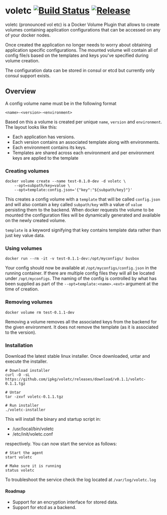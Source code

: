 # voletc [![Build Status](https://travis-ci.org/ipkg/voletc.svg?branch=master)](https://travis-ci.org/ipkg/voletc) [![Release](https://img.shields.io/github/release/ipkg/voletc.svg)](https://github.com/ipkg/voletc/releases)

voletc (pronounced vol etc) is a Docker Volume Plugin that allows to create volumes containing application configurations that can be accessed on any of your docker nodes.  

Once created the application no longer needs to worry about obtaining application specific configurations.  The mounted volume will contain all of config file/s based on the templates and keys you've specified during volume creation.

The configuration data can be stored in consul or etcd but currently only consul support exists.

## Overview

A config volume name must be in the following format
 
	<name>-<version>-<environment>


Based on this a volume is created per unique `name`, `version` and `environment`.  The layout looks like this:
- Each application has versions.
- Each version contains an associated template along with environments.
- Each environment contains its keys.
- Templates are shared across each environment and per environment keys are applied to the template

### Creating volumes

	docker volume create --name test-0.1.0-dev -d voletc \
		--opt=subpath/key=value \
		--opt=template:config.json='{"key":"${subpath/key}"}'


This creates a config volume with a `template` that will be called `config.json` and will also contain a key called `subpath/key` with a value of `value` persisting them to the backend.  When docker requests the volume to be mounted the configuration files will be dynamically generated and available on the newly created volume.

`template` is a keyword signifying that key contains template data rather than just key value data.


### Using volumes

	docker run --rm -it -v test-0.1.1-dev:/opt/myconfigs/ busbox


Your config should now be available at `/opt/myconfigs/config.json` in the running container.  If there are multiple config files they will all be located under `/opt/myconfigs`.  The naming of the config is controlled by what has been supplied as part of the `--opt=template:<name>.<ext>` argument at the time of creation.

### Removing volumes

	docker volume rm test-0.1.1-dev


Removing a volume removes all the associated keys from the backend for the given environment.  It does not remove the template (as it is associated to the version).


### Installation
Download the latest stable linux installer.  Once downloaded, untar and execute the installer.

	# Download installer
	curl -O -sL https://github.com/ipkg/voletc/releases/download/v0.1.1/voletc-0.1.1.tgz
	
	# Untar
	tar -zxvf voletc-0.1.1.tgz
	
	# Run installer
	./voletc-installer

This will install the binary and startup script in:

- /usr/local/bin/voletc
- /etc/init/voletc.conf

respectively.  You can now start the service as follows:

	# Start the agent
	start voletc

	# Make sure it is running
	status voletc

To troubleshoot the service check the log located at `/var/log/voletc.log`

#### Roadmap

- Support for an encryption interface for stored data. 
- Support for etcd as a backend.
